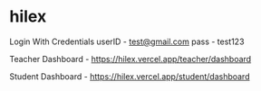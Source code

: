 # hilex

Login With Credentials
userID - test@gmail.com
pass - test123

Teacher Dashboard - https://hilex.vercel.app/teacher/dashboard

Student Dashboard - https://hilex.vercel.app/student/dashboard

